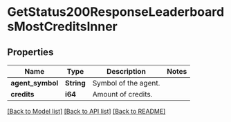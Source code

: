 # GetStatus200ResponseLeaderboardsMostCreditsInner

## Properties

Name | Type | Description | Notes
------------ | ------------- | ------------- | -------------
**agent_symbol** | **String** | Symbol of the agent. | 
**credits** | **i64** | Amount of credits. | 

[[Back to Model list]](../README.md#documentation-for-models) [[Back to API list]](../README.md#documentation-for-api-endpoints) [[Back to README]](../README.md)


